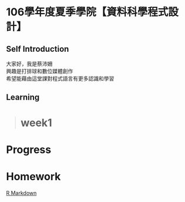 # 106學年度夏季學院【資料科學程式設計】  
## Self Introduction  
大家好，我是蔡沛姍  
興趣是打排球和數位媒體創作  
希望能藉由這堂課對程式語言有更多認識和學習  
## Learning  
># week1  
# Progress  
# Homework  
[R Markdown](https://pei4.github.io/cs-x-programming/week1/HW1)